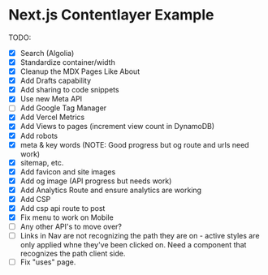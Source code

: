 # Next.js Contentlayer Example

TODO:

- [x] Search (Algolia)
- [x] Standardize container/width
- [x] Cleanup the MDX Pages Like About
- [x] Add Drafts capability
- [x] Add sharing to code snippets
- [x] Use new Meta API
- [ ] Add Google Tag Manager
- [x] Add Vercel Metrics
- [x] Add Views to pages (increment view count in DynamoDB)
- [x] Add robots
- [x] meta & key words (NOTE: Good progress but og route and urls need work)
- [x] sitemap, etc.
- [x] Add favicon and site images
- [x] Add og image (API progress but needs work)
- [x] Add Analytics Route and ensure analytics are working
- [x] Add CSP
- [x] Add csp api route to post
- [x] Fix menu to work on Mobile
- [ ] Any other API's to move over?
- [ ] Links in Nav are not recognizing the path they are on - active styles are only applied whne they've been clicked on. Need a component that recognizes the path client side.
- [ ] Fix "uses" page. 
